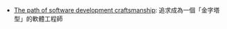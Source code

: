 - [The path of software development craftsmanship](https://rainsoft.io/the-path-of-software-development-craftsmanship/): 追求成為一個「金字塔型」的軟體工程師
